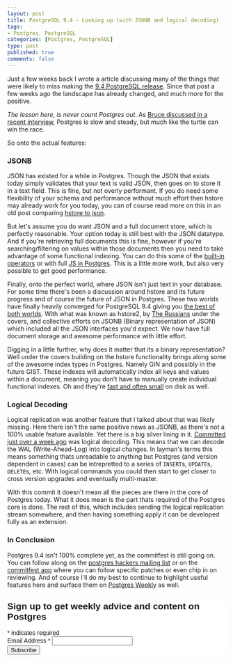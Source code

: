 ```yaml
--- 
layout: post
title: PostgreSQL 9.4 - Looking up (with JSONB and logical decoding)
tags: 
- Postgres, PostgreSQL
categories: [Postgres, PostgreSQL]
type: post
published: true
comments: false
---
```


Just a few weeks back I wrote a article discussing many of the things that were likely to miss making the [9.4 PostgreSQL release](http://www.craigkerstiens.com/2014/02/15/PostgreSQL-9.4-What-I-Wanted/). Since that post a few weeks ago the landscape has already changed, and much more for the positive. 

*The lesson here, is never count Postgres out*. As [Bruce discussed in a recent interview](www.linuxinsider.com/story/Bruce-Momjian-PostrgreSQL-Prefers-the-Scenic-Route-80045.html), Postgres is slow and steady, but much like the turtle can win the race.

So onto the actual features:

<!--more-->

### JSONB

JSON has existed for a while in Postgres. Though the JSON that exists today simply validates that your text is valid JSON, then goes on to store it in a text field. This is fine, but not overly performant. If you do need some flexibility of your schema and performance without much effort then hstore may already work for you today, you can of course read more on this in an old post comparing [hstore to json](http://www.craigkerstiens.com/2013/07/03/hstore-vs-json/). 

But let's assume you do want JSON and a full document store, which is perfectly reasonable. Your option today is still best with the JSON datatype. And if you're retrieving full documents this is fine, however if you're searching/filtering on values within those documents then you need to take advantage of some functional indexing. You can do this some of the [built-in operators](http://www.postgresql.org/docs/9.3/static/functions-json.html) or with full [JS in Postgres](https://postgres.heroku.com/blog/past/2013/6/5/javascript_in_your_postgres/). This is a little more work, but also very possible to get good performance.

Finally, onto the perfect world, where JSON isn't just text in your database. For some time there's been a discussion around hstore and its future progress and of course the future of JSON in Postgres. These two worlds have finally heavily converged for PostgreSQL 9.4 giving you [the best of both worlds](http://www.postgresql.org/message-id/E1WRpmB-0002et-MT@gemulon.postgresql.org). With what was known as hstore2, by [The Russians](http://obartunov.livejournal.com/177247.html) under the covers, and collective efforts on JSONB (Binary representation of JSON) which included all the JSON interfaces you'd expect. We now have full document storage and awesome performance with little effort. 

Digging in a little further, why does it matter that its a binary representation? Well under the covers building on the hstore functionality brings along some of the awesome index types in Postgres. Namely GIN and possibly in the future GIST. These indexes will automatically index all keys and values within a document, meaning you don't have to manually create individual functional indexes. Oh and they're [fast and often small](http://thebuild.com/presentations/pg-as-nosql-pgday-fosdem-2013.pdf) on disk as well. 

### Logical Decoding

Logical replication was another feature that I talked about that was likely missing. Here there isn't the same positive news as JSONB, as there's not a 100% usable feature available. Yet there is a big silver lining in it. [Committed just over a week ago](http://git.postgresql.org/gitweb/?p=postgresql.git;a=commitdiff;h=b89e151054a05f0f6d356ca52e3b725dd0505e53) was logical decoding. This means that we can decode the WAL (Write-Ahead-Log) into logical changes. In layman's terms this means something thats unreadable to anything but Postgres (and version dependent in cases) can be intrepretted to a series of `INSERT`s, `UPDATE`s, `DELETE`s, etc. With logical commands you could then start to get closer to cross version upgrades and eventually multi-master.

With this commit it doesn't mean all the pieces are there in the core of Postgres today. What it does mean is the part thats required of the Postgres core is done. The rest of this, which includes sending the logical replication stream somewhere, and then having something apply it can be developed fully as an extension. 

### In Conclusion

Postgres 9.4 isn't 100% complete yet, as the commitfest is still going on. You can follow along on the [postgres hackers mailing list](www.postgresql.org/list/pgsql-hackers/2014-03/) or on the [commitfest app](https://commitfest.postgresql.org/) where you can follow specific patches or even chip in on reviewing. And of course I'll do my best to continue to highlight useful features here and surface them on [Postgres Weekly](http://www.postgresweekly.com) as well.

<!-- Begin MailChimp Signup Form -->
<link href="//cdn-images.mailchimp.com/embedcode/classic-081711.css" rel="stylesheet" type="text/css">
<style type="text/css">
	#mc_embed_signup{background:#fff; clear:left; font:14px Helvetica,Arial,sans-serif; }
	/* Add your own MailChimp form style overrides in your site stylesheet or in this style block.
	   We recommend moving this block and the preceding CSS link to the HEAD of your HTML file. */
</style>
<div id="mc_embed_signup">
<form action="http://craigkerstiens.us5.list-manage.com/subscribe/post?u=0bb2ad96ec10236507971efdc&amp;id=dacc2c6d9a" method="post" id="mc-embedded-subscribe-form" name="mc-embedded-subscribe-form" class="validate" target="_blank" novalidate>
	<h2>Sign up to get weekly advice and content on Postgres</h2>
<div class="indicates-required"><span class="asterisk">*</span> indicates required</div>
<div class="mc-field-group">
	<label for="mce-EMAIL">Email Address  <span class="asterisk">*</span>
</label>
	<input type="email" value="" name="EMAIL" class="required email" id="mce-EMAIL">
</div>
	<div id="mce-responses" class="clear">
		<div class="response" id="mce-error-response" style="display:none"></div>
		<div class="response" id="mce-success-response" style="display:none"></div>
	</div>    <!-- real people should not fill this in and expect good things - do not remove this or risk form bot signups-->
    <div style="position: absolute; left: -5000px;"><input type="text" name="b_0bb2ad96ec10236507971efdc_dacc2c6d9a" tabindex="-1" value=""></div>
    <div class="clear"><input type="submit" value="Subscribe" name="subscribe" id="mc-embedded-subscribe" class="button"></div>
</form>
</div>
<script type="text/javascript">
var fnames = new Array();var ftypes = new Array();fnames[0]='EMAIL';ftypes[0]='email';
try {
    var jqueryLoaded=jQuery;
    jqueryLoaded=true;
} catch(err) {
    var jqueryLoaded=false;
}
var head= document.getElementsByTagName('head')[0];
if (!jqueryLoaded) {
    var script = document.createElement('script');
    script.type = 'text/javascript';
    script.src = '//ajax.googleapis.com/ajax/libs/jquery/1.4.4/jquery.min.js';
    head.appendChild(script);
    if (script.readyState && script.onload!==null){
        script.onreadystatechange= function () {
              if (this.readyState == 'complete') mce_preload_check();
        }    
    }
}

var err_style = '';
try{
    err_style = mc_custom_error_style;
} catch(e){
    err_style = '#mc_embed_signup input.mce_inline_error{border-color:#6B0505;} #mc_embed_signup div.mce_inline_error{margin: 0 0 1em 0; padding: 5px 10px; background-color:#6B0505; font-weight: bold; z-index: 1; color:#fff;}';
}
var head= document.getElementsByTagName('head')[0];
var style= document.createElement('style');
style.type= 'text/css';
if (style.styleSheet) {
  style.styleSheet.cssText = err_style;
} else {
  style.appendChild(document.createTextNode(err_style));
}
head.appendChild(style);
setTimeout('mce_preload_check();', 250);

var mce_preload_checks = 0;
function mce_preload_check(){
    if (mce_preload_checks>40) return;
    mce_preload_checks++;
    try {
        var jqueryLoaded=jQuery;
    } catch(err) {
        setTimeout('mce_preload_check();', 250);
        return;
    }
    var script = document.createElement('script');
    script.type = 'text/javascript';
    script.src = 'http://downloads.mailchimp.com/js/jquery.form-n-validate.js';
    head.appendChild(script);
    try {
        var validatorLoaded=jQuery("#fake-form").validate({});
    } catch(err) {
        setTimeout('mce_preload_check();', 250);
        return;
    }
    mce_init_form();
}
function mce_init_form(){
    jQuery(document).ready( function($) {
      var options = { errorClass: 'mce_inline_error', errorElement: 'div', onkeyup: function(){}, onfocusout:function(){}, onblur:function(){}  };
      var mce_validator = $("#mc-embedded-subscribe-form").validate(options);
      $("#mc-embedded-subscribe-form").unbind('submit');//remove the validator so we can get into beforeSubmit on the ajaxform, which then calls the validator
      options = { url: 'http://craigkerstiens.us5.list-manage.com/subscribe/post-json?u=0bb2ad96ec10236507971efdc&id=dacc2c6d9a&c=?', type: 'GET', dataType: 'json', contentType: "application/json; charset=utf-8",
                    beforeSubmit: function(){
                        $('#mce_tmp_error_msg').remove();
                        $('.datefield','#mc_embed_signup').each(
                            function(){
                                var txt = 'filled';
                                var fields = new Array();
                                var i = 0;
                                $(':text', this).each(
                                    function(){
                                        fields[i] = this;
                                        i++;
                                    });
                                $(':hidden', this).each(
                                    function(){
                                        var bday = false;
                                        if (fields.length == 2){
                                            bday = true;
                                            fields[2] = {'value':1970};//trick birthdays into having years
                                        }
                                    	if ( fields[0].value=='MM' && fields[1].value=='DD' && (fields[2].value=='YYYY' || (bday && fields[2].value==1970) ) ){
                                    		this.value = '';
									    } else if ( fields[0].value=='' && fields[1].value=='' && (fields[2].value=='' || (bday && fields[2].value==1970) ) ){
                                    		this.value = '';
									    } else {
									        if (/\[day\]/.test(fields[0].name)){
    	                                        this.value = fields[1].value+'/'+fields[0].value+'/'+fields[2].value;									        
									        } else {
    	                                        this.value = fields[0].value+'/'+fields[1].value+'/'+fields[2].value;
	                                        }
	                                    }
                                    });
                            });
                        $('.phonefield-us','#mc_embed_signup').each(
                            function(){
                                var fields = new Array();
                                var i = 0;
                                $(':text', this).each(
                                    function(){
                                        fields[i] = this;
                                        i++;
                                    });
                                $(':hidden', this).each(
                                    function(){
                                        if ( fields[0].value.length != 3 || fields[1].value.length!=3 || fields[2].value.length!=4 ){
                                    		this.value = '';
									    } else {
									        this.value = 'filled';
	                                    }
                                    });
                            });
                        return mce_validator.form();
                    }, 
                    success: mce_success_cb
                };
      $('#mc-embedded-subscribe-form').ajaxForm(options);
      
      
    });
}
function mce_success_cb(resp){
    $('#mce-success-response').hide();
    $('#mce-error-response').hide();
    if (resp.result=="success"){
        $('#mce-'+resp.result+'-response').show();
        $('#mce-'+resp.result+'-response').html(resp.msg);
        $('#mc-embedded-subscribe-form').each(function(){
            this.reset();
    	});
    } else {
        var index = -1;
        var msg;
        try {
            var parts = resp.msg.split(' - ',2);
            if (parts[1]==undefined){
                msg = resp.msg;
            } else {
                i = parseInt(parts[0]);
                if (i.toString() == parts[0]){
                    index = parts[0];
                    msg = parts[1];
                } else {
                    index = -1;
                    msg = resp.msg;
                }
            }
        } catch(e){
            index = -1;
            msg = resp.msg;
        }
        try{
            if (index== -1){
                $('#mce-'+resp.result+'-response').show();
                $('#mce-'+resp.result+'-response').html(msg);            
            } else {
                err_id = 'mce_tmp_error_msg';
                html = '<div id="'+err_id+'" style="'+err_style+'"> '+msg+'</div>';
                
                var input_id = '#mc_embed_signup';
                var f = $(input_id);
                if (ftypes[index]=='address'){
                    input_id = '#mce-'+fnames[index]+'-addr1';
                    f = $(input_id).parent().parent().get(0);
                } else if (ftypes[index]=='date'){
                    input_id = '#mce-'+fnames[index]+'-month';
                    f = $(input_id).parent().parent().get(0);
                } else {
                    input_id = '#mce-'+fnames[index];
                    f = $().parent(input_id).get(0);
                }
                if (f){
                    $(f).append(html);
                    $(input_id).focus();
                } else {
                    $('#mce-'+resp.result+'-response').show();
                    $('#mce-'+resp.result+'-response').html(msg);
                }
            }
        } catch(e){
            $('#mce-'+resp.result+'-response').show();
            $('#mce-'+resp.result+'-response').html(msg);
        }
    }
}

</script>
<!--End mc_embed_signup-->